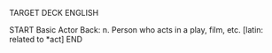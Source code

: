 TARGET DECK
ENGLISH

START
Basic
Actor
Back: n. Person who acts in a play, film, etc. [latin: related to *act]
END
